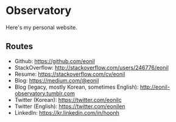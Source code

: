# Observatory

Here's my personal website.

## Routes

- Github: https://github.com/eonil
- StackOverflow: http://stackoverflow.com/users/246776/eonil
- Resume: https://stackoverflow.com/cv/eonil
- Blog: https://medium.com/@eonil
- Blog (legacy, mostly Korean, sometimes English): http://eonil-observatory.tumblr.com
- Twitter (Korean): https://twitter.com/eonilc
- Twitter (English): https://twitter.com/eonilen
- LinkedIn: https://kr.linkedin.com/in/hoonh


